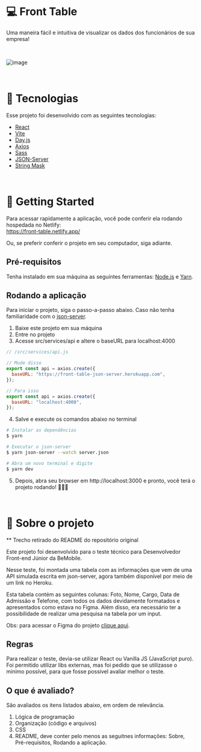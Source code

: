 # 💻 Front Table

Uma maneira fácil e intuitiva de visualizar os dados dos funcionários de sua empresa!

<br>

![image](https://user-images.githubusercontent.com/42809136/127918010-79b5d883-df57-4c6d-8a2a-43e220d3c703.png)

<br>

# 🧪 Tecnologias

Esse projeto foi desenvolvido com as seguintes tecnologias:

- [React](https://reactjs.org)
- [Vite](https://vitejs.dev)
- [Day.js](https://day.js.org)
- [Axios](https://axios-http.com)
- [Sass](https://sass-lang.com)
- [JSON-Server](https://github.com/typicode/json-server)
- [String Mask](https://github.com/the-darc/string-mask)

<br>

# 🚀 Getting Started

Para acessar rapidamente a aplicação, você pode conferir ela rodando hospedada no Netlify: <br> https://front-table.netlify.app/

Ou, se preferir conferir o projeto em seu computador, siga adiante.

## Pré-requisitos

Tenha instalado em sua máquina as seguintes ferramentas:
[Node.js](https://nodejs.org/en/) e [Yarn](https://yarnpkg.com/).

## Rodando a aplicação

Para iniciar o projeto, siga o passo-a-passo abaixo. Caso não tenha familiaridade com o [json-server](https://github.com/typicode/json-server).

1. Baixe este projeto em sua máquina
2. Entre no projeto
3. Acesse src/services/api e altere o baseURL para localhost:4000

```javascript
// /src/services/api.js

// Mude disso
export const api = axios.create({
  baseURL: "https://front-table-json-server.herokuapp.com",
});

// Para isso
export const api = axios.create({
  baseURL: "localhost:4000",
});
```

4. Salve e execute os comandos abaixo no terminal

```bash
# Instalar as dependências
$ yarn

# Executar o json-server
$ yarn json-server --watch server.json

# Abra um novo terminal e digite
$ yarn dev
```

5. Depois, abra seu browser em http://localhost:3000 e pronto, você terá o projeto rodando! 🥳🎉🎊

<br>

# 📄 Sobre o projeto

\*\* Trecho retirado do README do repositório original

Este projeto foi desenvolvido para o teste técnico para Desenvolvedor Front-end Júnior da BeMobile.

Nesse teste, foi montada uma tabela com as informações que vem de uma API simulada escrita em json-server, agora também disponível por meio de um link no Heroku.

Esta tabela contém as seguintes colunas: Foto, Nome, Cargo, Data de Admissão e Telefone, com todos os dados devidamente formatados e apresentados como estava no Figma. Além disso,
era necessário ter a possibilidade de realizar uma pesquisa na tabela por um input.

Obs: para acessar o Figma do projeto [clique aqui](https://www.figma.com/file/y9qJNNAckFRL7LNoyNjpv8/Teste---Be-mobile).

## Regras

Para realizar o teste, devia-se utilizar React ou Vanilla JS (JavaScript puro). Foi permitido utilizar libs externas, mas foi pedido que se utilizasse o mínimo possível, para que fosse possível avaliar melhor o teste.

## O que é avaliado?

São avaliados os itens listados abaixo, em ordem de relevância.

1. Lógica de programação
2. Organização (código e arquivos)
3. CSS
4. README, deve conter pelo menos as seguitnes informações: Sobre, Pré-requisitos, Rodando a aplicação.
